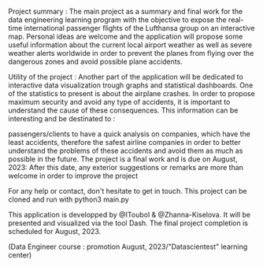 Project summary : The main project as a summary and final work for the data engineering learning program with the objective to expose the real-time international passenger flights of the Lufthansa group on an interactive map. Personal ideas are welcome and the application will propose some useful information about the current local airport weather as well as severe weather alerts worldwide in order to prevent the planes from flying over the dangerous zones and avoid possible plane accidents.

Utility of the project : Another part of the application will be dedicated to interactive data visualization trough graphs and statistical dashboards. One of the statistics to present is about the airplane crashes. In order to propose maximum security and avoid any type of accidents, it is important to understand the cause of these consequences. This information can be interesting and be destinated to :

passengers/clients to have a quick analysis on companies, which have the least accidents, therefore the safest
airline companies in order to better understand the problems of these accidents and avoid them as much as possible in the future.
The project is a final work and is due on August, 2023: After this date, any exterior suggestions or remarks are more than welcome in order to improve the project

For any help or contact, don't hesitate to get in touch. This project can be cloned and run with python3 main.py

This application is developped by @IToubol & @Zhanna-Kiselova. It will be presented and visualized via the tool Dash. The final project completion is scheduled for August, 2023.

(Data Engineer course : promotion August, 2023/"Datascientest" learning center)
